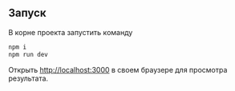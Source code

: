## Запуск

В корне проекта запустить команду

```bash
npm i
npm run dev
```

Открыть [http://localhost:3000](http://localhost:3000) в своем браузере для просмотра результата.
